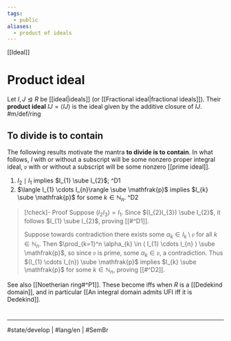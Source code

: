 ```yaml
---
tags:
  - public
aliases:
  - product of ideals
---
```

[[Ideal]]
# Product ideal

Let $I,J \trianglelefteq R$ be [[ideal|ideals]] (or [[Fractional ideal|fractional ideals]]).
Their **product ideal** $IJ=\langle IJ \rangle$ is the ideal given by the additive closure of $IJ$. #m/def/ring 

## To divide is to contain

The following results motivate the mantra **to divide is to contain**.
In what follows, $I$ with or without a subscript will be some nonzero proper integral ideal, $\mathfrak{p}$ with or without a subscript will be some nonzero [[prime ideal]].

1. $I_{2} \mid I_{1}$ implies $I_{1} \sube I_{2}$; ^D1
2. $\langle I_{1} \cdots I_{n}\rangle \sube \mathfrak{p}$ implies $I_{k} \sube \mathfrak{p}$ for some $k \in \mathbb{N}_{n}$. ^D2

> [!check]- Proof
> Suppose $( I_{2}I_{3} ) = I_{1}$.
> Since $(I_{2}I_{3}) \sube I_{2}$, it follows $I_{1} \sube I_{2}$, proving [[#^D1]].
> 
> Suppose towards contradiction there exists some $\alpha_{k} \in I_{k} \setminus \mathfrak{p}$ for all $k \in \mathbb{N}_{n}$.
> Then $\prod_{k=1}^n \alpha_{k} \in ( I_{1} \cdots I_{n} ) \sube \mathfrak{p}$, so since $\mathfrak{p}$ is prime, some $\alpha_{k} \in \mathfrak{p}$, a contradiction. 
> Thus $(I_{1} \cdots I_{n}) \sube \mathfrak{p}$ implies $I_{k} \sube \mathfrak{p}$ for some $k \in \mathbb{N}_{n}$, proving [[#^D2]]. <span class="QED"/>

See also [[Noetherian ring#^P1]].
These become iffs when $R$ is a [[Dedekind domain]], and in particular [[An integral domain admits UFI iff it is Dedekind]].

#
---
#state/develop  | #lang/en | #SemBr
